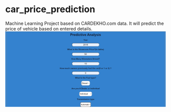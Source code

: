 # car_price_prediction
Machine Learning Project based on CARDEKHO.com data. It will predict the price of vehicle based on entered details.
![Details](https://github.com/ayushmi77al/car_price_prediction/blob/main/images/Screenshot%202021-05-23%20134105.png)
